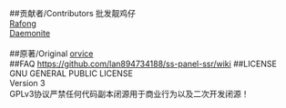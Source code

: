 
##贡献者/Contributors
批发靓鸡仔<br/>
<a href="https://github.com/Rafong973">Rafong</a><br/>
<a href="https://github.com/Daemonite/material">Daemonite</a>
<br/>
<br/>
##原著/Original
<a href="https://github.com/orvice">orvice</a>
<br/>
##FAQ
https://github.com/lan894734188/ss-panel-ssr/wiki
##LICENSE
GNU GENERAL PUBLIC LICENSE<br/>
Version 3<br/>
GPLv3协议严禁任何代码副本闭源用于商业行为以及二次开发闭源！
